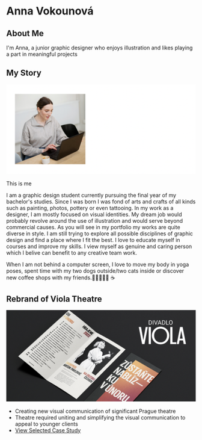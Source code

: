 
# Anna Vokounová 

## About Me
I'm Anna, a junior graphic designer who enjoys illustration and likes playing a part in meaningful projects 
## My Story

![Anna working on a notebook .](headshot.png)

This is me

I am a graphic design student currently pursuing the final year of my bachelor's studies. Since I was born I was fond of arts and crafts of all kinds such as painting, photos, pottery or even tattooing.
In my work as a designer, I am mostly focused on visual identities. My dream job would probably revolve around the use of illustration and would serve beyond commercial causes. As you will see in my portfolio my works are quite diverse in style. I am still trying to explore all possible disciplines of graphic design and find a place where I fit the best. I love to educate myself in courses and improve my skills. I view myself as genuine and caring person which I belive can benefit to any creative team work.

When I am not behind a computer screen, I love to move my body in yoga poses, spent time with my two dogs outside/two cats inside or discover new coffee shops with my friends.🧘🏼‍♀️🐶🐱 ☕

## Rebrand of Viola Theatre
![Thumbnail of a project Viola .](Viola-thumbnail-picture.png)

- Creating new visual communication of significant Prague theatre 
- Theatre required uniting and simplifying the visual communication to appeal to younger clients
- [View Selected Case Study](case-study.md)

